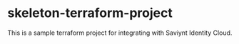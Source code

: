 # skeleton-terraform-project
This is a sample terraform project for integrating with Saviynt Identity Cloud.
